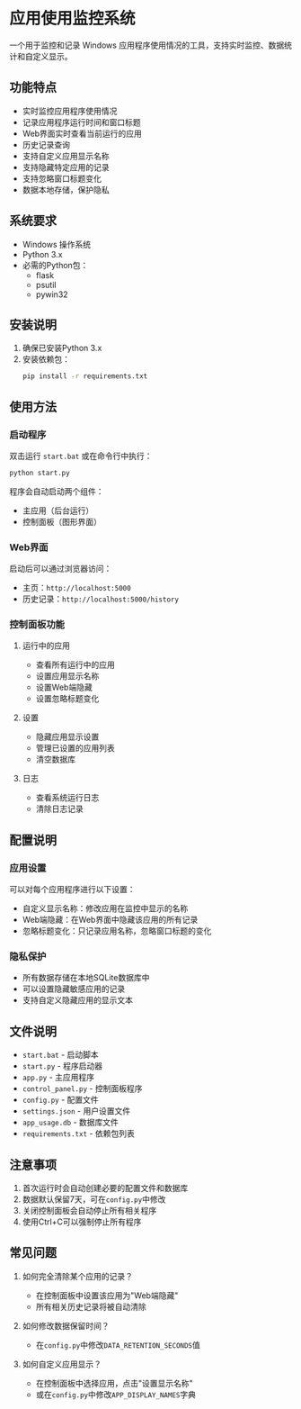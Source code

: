 # 应用使用监控系统

一个用于监控和记录 Windows 应用程序使用情况的工具，支持实时监控、数据统计和自定义显示。

## 功能特点

- 实时监控应用程序使用情况
- 记录应用程序运行时间和窗口标题
- Web界面实时查看当前运行的应用
- 历史记录查询
- 支持自定义应用显示名称
- 支持隐藏特定应用的记录
- 支持忽略窗口标题变化
- 数据本地存储，保护隐私

## 系统要求

- Windows 操作系统
- Python 3.x
- 必需的Python包：
  - flask
  - psutil
  - pywin32

## 安装说明

1. 确保已安装Python 3.x
2. 安装依赖包：
   ```bash
   pip install -r requirements.txt
   ```

## 使用方法

### 启动程序

双击运行 `start.bat` 或在命令行中执行：
```bash
python start.py
```

程序会自动启动两个组件：
- 主应用（后台运行）
- 控制面板（图形界面）

### Web界面

启动后可以通过浏览器访问：
- 主页：`http://localhost:5000`
- 历史记录：`http://localhost:5000/history`

### 控制面板功能

1. 运行中的应用
   - 查看所有运行中的应用
   - 设置应用显示名称
   - 设置Web端隐藏
   - 设置忽略标题变化

2. 设置
   - 隐藏应用显示设置
   - 管理已设置的应用列表
   - 清空数据库

3. 日志
   - 查看系统运行日志
   - 清除日志记录

## 配置说明

### 应用设置

可以对每个应用程序进行以下设置：
- 自定义显示名称：修改应用在监控中显示的名称
- Web端隐藏：在Web界面中隐藏该应用的所有记录
- 忽略标题变化：只记录应用名称，忽略窗口标题的变化

### 隐私保护

- 所有数据存储在本地SQLite数据库中
- 可以设置隐藏敏感应用的记录
- 支持自定义隐藏应用的显示文本

## 文件说明

- `start.bat` - 启动脚本
- `start.py` - 程序启动器
- `app.py` - 主应用程序
- `control_panel.py` - 控制面板程序
- `config.py` - 配置文件
- `settings.json` - 用户设置文件
- `app_usage.db` - 数据库文件
- `requirements.txt` - 依赖包列表

## 注意事项

1. 首次运行时会自动创建必要的配置文件和数据库
2. 数据默认保留7天，可在`config.py`中修改
3. 关闭控制面板会自动停止所有相关程序
4. 使用Ctrl+C可以强制停止所有程序

## 常见问题

1. 如何完全清除某个应用的记录？
   - 在控制面板中设置该应用为"Web端隐藏"
   - 所有相关历史记录将被自动清除

2. 如何修改数据保留时间？
   - 在`config.py`中修改`DATA_RETENTION_SECONDS`值

3. 如何自定义应用显示？
   - 在控制面板中选择应用，点击"设置显示名称"
   - 或在`config.py`中修改`APP_DISPLAY_NAMES`字典
